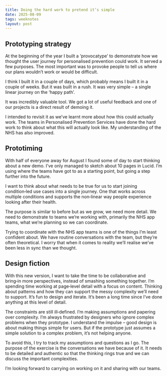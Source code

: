 ```yaml
---
title: Doing the hard work to pretend it’s simple
date: 2025-08-09
tags: weeknotes
layout: post
---
```


## Prototyping strategy

At the beginning of the year I built a ‘provocatype’ to demonstrate how we thought the user journey for personalised prevention could work. It served a few purposes. The most important was to provoke people to tell us where our plans wouldn’t work or would be difficult.

I think I built it in a couple of days, which probably means I built it in a couple of weeks. But it was built in a rush. It was very simple – a single linear journey on the ‘happy path’.

It was incredibly valuable tool. We got a lot of useful feedback and one of our projects is a direct result of demoing it.

I intended to revisit it as we’ve learnt more about how this could actually work. The teams in Personalised Prevention Services have done the hard work to think about what this will actually look like. My understanding of the NHS has also improved.

## Prototiming

With half of everyone away for August I found some of day to start thinking about a new demo. I’ve only managed to sketch about 10 pages in Lucid. I’m using where the teams have got to as a starting point, but going a step further into the future.

I want to think about what needs to be true for us to start joining condition‑led use cases into a single journey. One that works across multiple conditions and supports the non‑linear way people experience looking after their health.

The purpose is similar to before but as we grow, we need more detail. We need to demonstrate to teams we’re working with, primarily the NHS app teams, what we’re planning so we can coordinate.

Trying to coordinate with the NHS app teams is one of the things I’m least confident about. We have routine conversations with the team, but they’re often theoretical. I worry that when it comes to reality we’ll realise we’ve been less in sync than we thought.

## Design fiction

With this new version, I want to take the time to be collaborative and bring‑in more perspectives, instead of smashing something together. I’m spending time working at page‑level detail with a focus on content. Thinking about patterns and how they can support the messy complexity we’ll need to support. It’s fun to design and iterate. It’s been a long time since I’ve done anything at this level of detail.

The constraints are still ill‑defined. I’m making assumptions and papering over complexity. I’m always frustrated by designers who ignore complex problems when they prototype. I understand the impulse – good design is about making things simple for users. But if the prototype just assumes a simple solution to a complex problem, it’s not helping anyone.

To avoid this, I try to track my assumptions and questions as I go. The purpose of the exercise is the conversations we have because of it. It needs to be detailed and authentic so that the thinking rings true and we can discuss the important complexities.

I’m looking forward to carrying on working on it and sharing with our teams.
